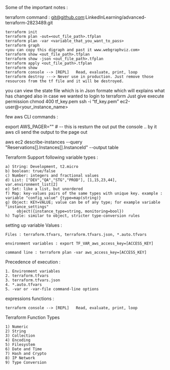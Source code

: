 Some of the important notes : 

terraform command :
git@github.com:LinkedInLearning/advanced-terraform-2823489.git

	terraform init 
	terraform plan -out=<out_file_path>.tfplan
	terraform plan -var <variable_that_you_want_to_pass> 
	terraform graph 
	<you can copy this digraph and past it www.webgraphviz.com>
	terraform show <out_file_path>.tfplan
	terraform show -json <out_file_path>.tfplan
	terraform apply <out_file_path>.tfplan
	terraform show
	terraform console --> [REPL]   Read, evaluate, print, loop
	terraform destroy ---> Never use in production. Just remove those resources from the tf file and it will be destroyed. 


you can view the state file which is in Json formate which will explains what has changed 
also in case we wanted to login to terraform
Just give execute permission
	chmod 400 tf_key.pem
	ssh -i “tf_key.pem” ec2-user@<your_instance_name>

few aws CLI commands : 

export AWS_PAGER="" # -- this is resturn the out put the console .. by it aws cli send the output to the page out 

aws ec2 describe-instances --query "Reservations[].Instances[].InstanceId" --output table 

Terraform Support following variable types : 

	a) String: Development, t2.micro 
	b) boolean: true/false 
	c) Number: integers and fractional values
	d) List: ["DEV","QA","STG","PROD"], [1,15,23,44], var.environment_list[2]
	e) Set: like a list, but unordered 
	f) Map: key-values pairs of the same types with unique key. example : variable "config_value" {type=map(string)}
	g) Object: KEY=VALUE; value can be of any type; for example variable "instance_settings"
	     object({instance_type=string, monitoring=bool})
	h) Tuple: similar to object, stricter type-conversion rules 


setting up variable Values : 

	Files : terraform.tfvars, terraform.tfvars.json, *.auto.tfvars 

	environment variables : export TF_VAR_aws_access_key=[ACCESS_KEY]

	command line : terraform plan -var aws_access_key=[ACCESS_KEY]

Precedence of execution : 

	1. Environment variables 
	2. terraform.tfvars
	3. terraform.tfvars.json
	4. *.auto.tfvars
	5. -var or -var-file command-line options 

expressions functions : 

	terraform console --> [REPL]   Read, evaluate, print, loop

Terraform Function Types 

	1) Numeric 
	2) String 
	3) Collection 
	4) Encoding 
	5) Filesystem 
	6) Date and Time 
	7) Hash and Crypto 
	8) IP Network 
	9) Type Conversion 
	

